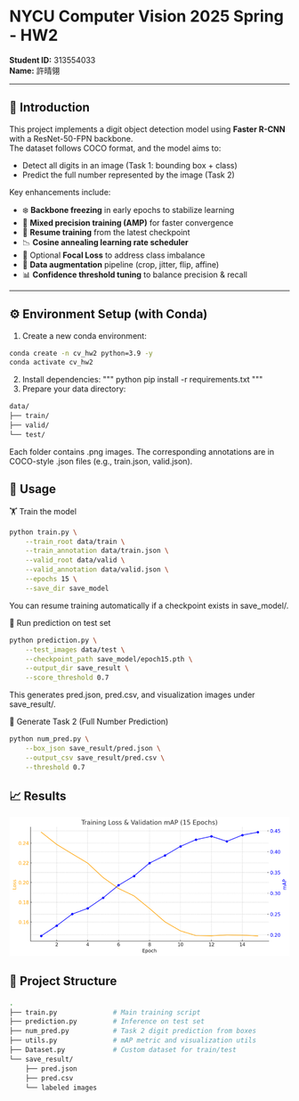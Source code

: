 # NYCU Computer Vision 2025 Spring - HW2

**Student ID:** 313554033  
**Name:** 許晴翎  

---

## 📘 Introduction

This project implements a digit object detection model using **Faster R-CNN** with a ResNet-50-FPN backbone.  
The dataset follows COCO format, and the model aims to:

- Detect all digits in an image (Task 1: bounding box + class)
- Predict the full number represented by the image (Task 2)

Key enhancements include:

- ❄️ **Backbone freezing** in early epochs to stabilize learning
- 🧠 **Mixed precision training (AMP)** for faster convergence
- 🔁 **Resume training** from the latest checkpoint
- 📉 **Cosine annealing learning rate scheduler**
- 🎯 Optional **Focal Loss** to address class imbalance
- 🧪 **Data augmentation** pipeline (crop, jitter, flip, affine)
- 📊 **Confidence threshold tuning** to balance precision & recall

---

## ⚙️ Environment Setup (with Conda)

1.  Create a new conda environment:

```bash
conda create -n cv_hw2 python=3.9 -y
conda activate cv_hw2
```
2.  Install dependencies:
""" python 
pip install -r requirements.txt
""" 
3. Prepare your data directory:
```bash
data/
├── train/
├── valid/
└── test/
``` 
Each folder contains .png images.
The corresponding annotations are in COCO-style .json files (e.g., train.json, valid.json).

## 🚀 Usage
🏋️ Train the model
```bash
python train.py \
    --train_root data/train \
    --train_annotation data/train.json \
    --valid_root data/valid \
    --valid_annotation data/valid.json \
    --epochs 15 \
    --save_dir save_model
```
You can resume training automatically if a checkpoint exists in save_model/.

🔎 Run prediction on test set
```bash
python prediction.py \
    --test_images data/test \
    --checkpoint_path save_model/epoch15.pth \
    --output_dir save_result \
    --score_threshold 0.7

```
This generates pred.json, pred.csv, and visualization images under save_result/.

🔢 Generate Task 2 (Full Number Prediction)
```bash
python num_pred.py \
    --box_json save_result/pred.json \
    --output_csv save_result/pred.csv \
    --threshold 0.7

```
## 📈 Results
![alt text](image.png)


## 📁 Project Structure
```bash
.
├── train.py              # Main training script
├── prediction.py         # Inference on test set
├── num_pred.py           # Task 2 digit prediction from boxes
├── utils.py              # mAP metric and visualization utils
├── Dataset.py            # Custom dataset for train/test
└── save_result/
    ├── pred.json
    ├── pred.csv
    └── labeled images
```